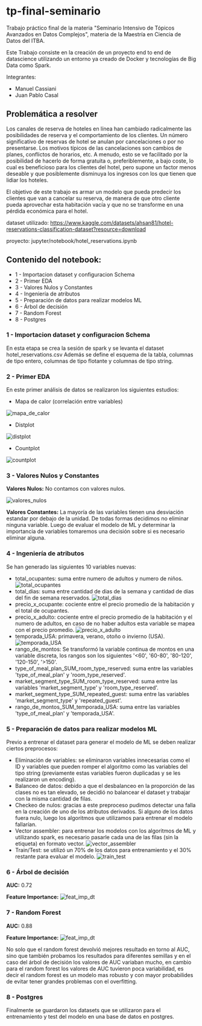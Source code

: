 # tp-final-seminario

Trabajo práctico final de la materia "Seminario Intensivo de Tópicos Avanzados en Datos Complejos", materia de la Maestría en Ciencia de Datos del ITBA. 

Este Trabajo consiste en la creación de un proyecto end to end de datascience utilizando un entorno ya creado de Docker y tecnologías de Big Data como Spark.

Integrantes:
- Manuel Cassiani
- Juan Pablo Casal

## Problemática a resolver

Los canales de reserva de hoteles en línea han cambiado radicalmente las posibilidades de reserva y el comportamiento de los clientes. Un número significativo de reservas de hotel se anulan por cancelaciones o por no presentarse. Los motivos típicos de las cancelaciones son cambios de planes, conflictos de horarios, etc. A menudo, esto se ve facilitado por la posibilidad de hacerlo de forma gratuita o, preferiblemente, a bajo coste, lo cual es beneficioso para los clientes del hotel, pero supone un factor menos deseable y que posiblemente disminuya los ingresos con los que tienen que lidiar los hoteles.

El objetivo de este trabajo es armar un modelo que pueda predecir los clientes que van a cancelar su reserva, de manera de que otro cliente pueda aprovechar esta habitación vacía y que no se transforme en una pérdida económica para el hotel.

dataset utilizado: https://www.kaggle.com/datasets/ahsan81/hotel-reservations-classification-dataset?resource=download

proyecto: jupyter/notebook/hotel_reservations.ipynb

## Contenido del notebook:
* 1 - Importacion dataset y configuracion Schema
* 2 - Primer EDA
* 3 - Valores Nulos y Constantes
* 4 - Ingeniería de atributos
* 5 - Preparación de datos para realizar modelos ML
* 6 - Árbol de decisión
* 7 - Random Forest
* 8 - Postgres

### 1 - Importacion dataset y configuracion Schema

En esta etapa se crea la sesión de spark y se levanta el dataset hotel_reservations.csv
Además se define el esquema de la tabla, columnas de tipo entero, columnas de tipo flotante y columnas de tipo string.


### 2 - Primer EDA

En este primer análisis de datos se realizaron los siguientes estudios:

* Mapa de calor (correlación entre variables)

 ![mapa_de_calor](./images/img1.png)

* Distplot

 ![distplot](./images/img3.png)

* Countplot

 ![countplot](./images/img4.png)


### 3 - Valores Nulos y Constantes

**Valores Nulos:** No contamos con valores nulos.

 ![valores_nulos](./images/img5.png)
 
**Valores Constantes:** La mayoría de las variables tienen una desviación estandar por debajo de la unidad. De todas formas decidimos no eliminar ninguna variable. Luego de evaluar el modelo de ML y determinar la importancia de variables tomaremos una decisión sobre si es necesario eliminar alguna.

 
### 4 - Ingeniería de atributos

Se han generado las siguientes 10 variables nuevas:
* total_ocupantes: suma entre numero de adultos y numero de niños.
![total_ocupantes](./images/img7.png)
* total_dias: suma entre cantidad de dias de la semana y cantidad de días del fin de semana reservados.
![total_dias](./images/img9.png)
* precio_x_ocupante: cociente entre el precio promedio de la habitación y el total de ocupantes.
* precio_x_adulto: cociente entre el precio promedio de la habitación y el numero de adultos, en caso de no haber adultos esta variable se mapea con el precio promedio.
![precio_x_adulto](./images/img6.png)
* temporada_USA: primavera, verano, otoño o invierno (USA).
![temporada_USA](./images/img8.png)
* rango_de_montos: Se transformó la variable continua de montos en una variable discreta, los rangos son los siguientes '<60', '60-80', '80-120', '120-150', '>150'.
* type_of_meal_plan_SUM_room_type_reserved: suma entre las variables 'type_of_meal_plan' y 'room_type_reserved'.
* market_segment_type_SUM_room_type_reserved: suma entre las variables 'market_segment_type' y 'room_type_reserved'.
* market_segment_type_SUM_repeated_guest: suma entre las variables 'market_segment_type' y 'repeated_guest'.
* rango_de_montos_SUM_temporada_USA: suma entre las variables 'type_of_meal_plan' y 'temporada_USA'.


### 5 - Preparación de datos para realizar modelos ML
Previo a entrenar el dataset para generar el modelo de ML se deben realizar ciertos preprocesos:

* Eliminación de variables: se eliminaron variables innecesarias como el ID y variables que pueden romper el algoritmo como las variables del tipo string (previamente estas variables fueron duplicadas y se les realizaron un encoding).
* Balanceo de datos: debido a que el desbalanceo en la proporción de las clases no es tan elevado, se decidió no balancear el dataset y trabajar con la misma cantidad de filas.
* Checkeo de nulos: gracias a este preproceso pudimos detectar una falla en la creación de uno de los atributos derivados. Si alguno de los datos fuera nulo, luego los algoritmos que utilizamos para entrenar el modelo fallarían.
* Vector assembler: para entrenar los modelos con los algoritmos de ML y utilizando spark, es necesario pasarle cada una de las filas (sin la etiqueta) en formato vector.
![vector_assembler](./images/img11.png)
* Train/Test: se utilizó un 70% de los datos para entrenamiento y el 30% restante para evaluar el modelo.
![train_test](./images/img10.png)


### 6 - Árbol de decisión
**AUC:** 0.72

**Feature Importance:**
![feat_imp_dt](./images/img12.png)


### 7 - Random Forest
**AUC:** 0.88

**Feature Importance:**
![feat_imp_dt](./images/img13.png)

No solo que el random forest devolvió mejores resultado en torno al AUC, sino que también probamos los resultados para diferentes semillas y en el caso del árbol de decisión los valores de AUC variaban mucho, en cambio para el random forest los valores de AUC tuvieron poca variabilidad, es decir el random forest es un modelo mas robusto y con mayor probabilides de evitar tener grandes problemas con el overfitting.


### 8 - Postgres

Finalmente se guardaron los datasets que se utilizaron para el entrenamiento y test del modelo en una base de datos en postgres.



